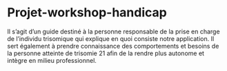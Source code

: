 # Projet-workshop-handicap

Il s’agit d’un guide destiné à la personne responsable de la prise en charge de l’individu trisomique qui explique en quoi consiste notre application. Il sert également à prendre connaissance des comportements et besoins de la personne atteinte de trisomie 21 afin de la rendre plus autonome et intègre en milieu professionnel.
